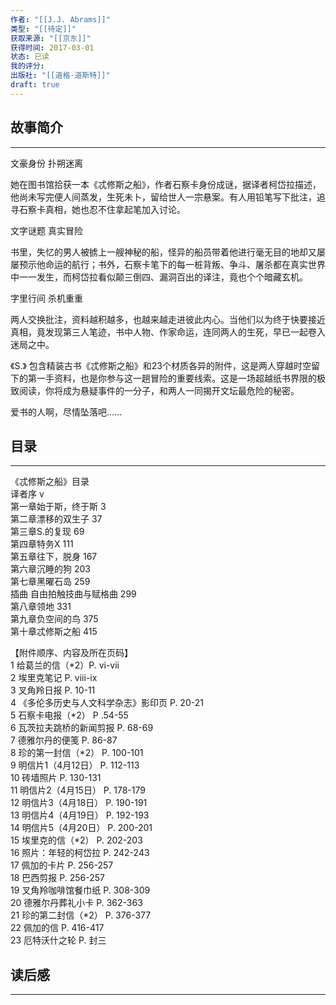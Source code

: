 ```yaml
---
作者: "[[J.J. Abrams]]"
类型: "[[待定]]"
获取来源: "[[京东]]"
获得时间: 2017-03-01
状态: 已读
我的评分: 
出版社: "[[道格·道斯特]]"
draft: true
---
```

## 故事简介
---
文豪身份 扑朔迷离

她在图书馆拾获一本《忒修斯之船》，作者石察卡身份成谜，据译者柯岱拉描述，他尚未写完便人间蒸发，生死未卜，留给世人一宗悬案。有人用铅笔写下批注，追寻石察卡真相，她也忍不住拿起笔加入讨论。

文字谜题 真实冒险

书里，失忆的男人被掳上一艘神秘的船，怪异的船员带着他进行毫无目的地却又屡屡预示他命运的航行；书外，石察卡笔下的每一桩背叛、争斗、屠杀都在真实世界中一一发生，而柯岱拉看似颠三倒四、漏洞百出的译注，竟也个个暗藏玄机。

字里行间 杀机重重

两人交换批注，资料越积越多，也越来越走进彼此内心。当他们以为终于快要接近真相，竟发现第三人笔迹，书中人物、作家命运，连同两人的生死，早已一起卷入迷局之中。

《S.》 包含精装古书《忒修斯之船》和23个材质各异的附件，这是两人穿越时空留下的第一手资料，也是你参与这一趟冒险的重要线索。这是一场超越纸书界限的极致阅读，你将成为悬疑事件的一分子，和两人一同揭开文坛最危险的秘密。

爱书的人啊，尽情坠落吧……
## 目录
---
《忒修斯之船》目录  
译者序 v  
第一章始于斯，终于斯 3  
第二章漂移的双生子 37  
第三章S.的复现 69  
第四章特务X 111  
第五章往下，脱身 167  
第六章沉睡的狗 203  
第七章黑曜石岛 259  
插曲 自由拍触技曲与赋格曲 299  
第八章领地 331  
第九章负空间的鸟 375  
第十章忒修斯之船 415  
  
【附件顺序、内容及所在页码】  
1 给葛兰的信（*2）P. vi-vii  
2 埃里克笔记 P. viii-ix  
3 叉角羚日报 P. 10-11  
4 《多伦多历史与人文科学杂志》影印页 P. 20-21  
5 石察卡电报（*2） P .54-55  
6 瓦茨拉夫跳桥的新闻剪报 P. 68-69  
7 德雅尔丹的便笺 P. 86-87  
8 珍的第一封信（*2） P. 100-101  
9 明信片1（4月12日） P. 112-113  
10 砖墙照片 P. 130-131  
11 明信片2（4月15日） P. 178-179  
12 明信片3（4月18日） P. 190-191  
13 明信片4（4月19日） P. 192-193  
14 明信片5（4月20日） P. 200-201  
15 埃里克的信（*2） P. 202-203  
16 照片：年轻的柯岱拉 P. 242-243  
17 佩加的卡片 P. 256-257  
18 巴西剪报 P. 256-257  
19 叉角羚咖啡馆餐巾纸 P. 308-309  
20 德雅尔丹葬礼小卡 P. 362-363  
21 珍的第二封信（*2） P. 376-377  
22 佩加的信 P. 416-417  
23 厄特沃什之轮 P. 封三

## 读后感
---
